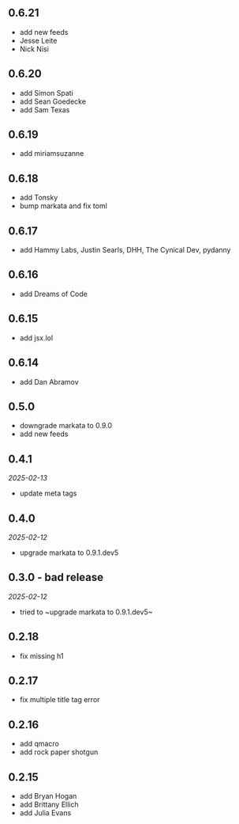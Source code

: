 ## 0.6.21

- add new feeds
- Jesse Leite
- Nick Nisi

## 0.6.20

- add Simon Spati
- add Sean Goedecke
- add Sam Texas

## 0.6.19

- add miriamsuzanne

## 0.6.18

- add Tonsky
- bump markata and fix toml

## 0.6.17

- add Hammy Labs, Justin Searls, DHH, The Cynical Dev, pydanny

## 0.6.16

- add Dreams of Code

## 0.6.15

- add jsx.lol

## 0.6.14

- add Dan Abramov

## 0.5.0

- downgrade markata to 0.9.0
- add new feeds

## 0.4.1

_2025-02-13_

- update meta tags

## 0.4.0

_2025-02-12_

- upgrade markata to 0.9.1.dev5

## 0.3.0 - bad release

_2025-02-12_

- tried to ~upgrade markata to 0.9.1.dev5~

## 0.2.18

- fix missing h1

## 0.2.17

- fix multiple title tag error

## 0.2.16

- add qmacro
- add rock paper shotgun

## 0.2.15

- add Bryan Hogan
- add Brittany Ellich
- add Julia Evans
